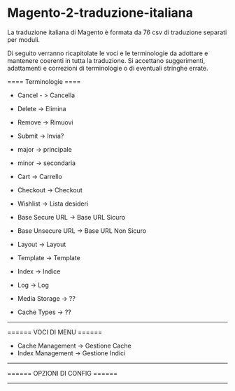 Magento-2-traduzione-italiana
=============================

La traduzione italiana di Magento è formata da 76 csv di traduzione separati per moduli.

Di seguito verranno ricapitolate le voci e le terminologie da adottare e mantenere coerenti in tutta la traduzione.
Si accettano suggerimenti, adattamenti e correzioni di terminologie o di eventuali stringhe errate.


====  Terminologie ====


- Cancel - > Cancella 
- Delete -> Elimina
- Remove -> Rimuovi
- Submit -> Invia?
- major -> principale
- minor -> secondaria

- Cart -> Carrello
- Checkout -> Checkout
- Wishlist -> Lista desideri

- Base Secure URL -> Base URL Sicuro
- Base Unsecure URL -> Base URL Non Sicuro
- Layout -> Layout
- Template -> Template
- Index -> Indice
- Log -> Log
- Media Storage -> ??
- Cache Types -> ??


____________________________


====== VOCI DI MENU ====== 

- Cache Management -> Gestione Cache
- Index Management -> Gestione Indici
____________________________




====== OPZIONI DI CONFIG ====== 




____________________________

